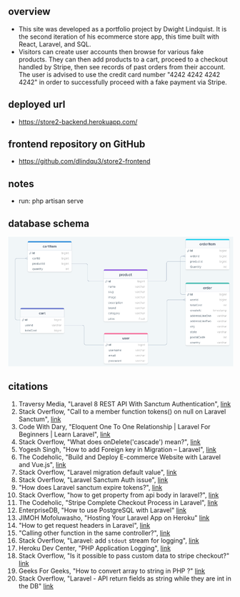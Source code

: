 ## overview 
- This site was developed as a portfolio project by Dwight Lindquist. It is the second iteration of his ecommerce store app, this time built with React, Laravel, and SQL. 
- Visitors can create user accounts then browse for various fake products. They can then add products to a cart, proceed to a checkout handled by Stripe, then see records of past orders from their account. The user is advised to use the credit card number "4242 4242 4242 4242" in order to successfully proceed with a fake payment via Stripe. 


## deployed url
- https://store2-backend.herokuapp.com/


## frontend repository on GitHub 
- https://github.com/dlindqu3/store2-frontend


## notes 
- run: php artisan serve 


## database schema 
![schema image](./public/store2-db-schema.png)


## citations 
1. Traversy Media, "Laravel 8 REST API With Sanctum Authentication", [link](https://www.youtube.com/watch?v=MT-GJQIY3EU)
2. Stack Overflow, "Call to a member function tokens() on null on Laravel Sanctum", [link](https://stackoverflow.com/questions/63351532/call-to-a-member-function-tokens-on-null-on-laravel-sanctum)
3. Code With Dary, "Eloquent One To One Relationship | Laravel For Beginners | Learn Laravel", [link](https://www.youtube.com/watch?v=sxGiIxf0Cgw)
4. Stack Overflow, "What does onDelete('cascade') mean?", [link](https://stackoverflow.com/questions/43094543/what-does-ondeletecascade-mean)
5. Yogesh Singh, "How to add Foreign key in Migration – Laravel", [link](https://makitweb.com/how-to-add-foreign-key-in-migration-laravel/)
6. The Codeholic, "Build and Deploy E-commerce Website with Laravel and Vue.js", [link](https://www.youtube.com/watch?v=jffKw_NMfnw) 
7. Stack Overflow, "Laravel migration default value", [link](https://stackoverflow.com/questions/37662955/laravel-migration-default-value) 
8. Stack Overflow, "Laravel Sanctum Auth issue", [link](https://stackoverflow.com/questions/62269976/laravel-sanctum-auth-issue)
9. "How does Laravel sanctum expire tokens?", [link](https://stackoverflow.com/questions/64117057/how-does-laravel-sanctum-expire-tokens)
10. Stack Overflow, "how to get property from api body in laravel?", [link](https://stackoverflow.com/questions/65221422/how-to-get-property-from-api-body-in-laravel)
11. The Codeholic, "Stripe Complete Checkout Process in Laravel", [link](https://www.youtube.com/watch?v=J13Xe939Bh8)
12. EnterpriseDB, "How to use PostgreSQL with Laravel" [link](https://www.enterprisedb.com/postgres-tutorials/how-use-postgresql-laravel)
13. JIMOH Mofoluwasho, "Hosting Your Laravel App on Heroku" [link](https://betterprogramming.pub/hosting-your-laravel-app-on-heroku-198764167a85)
14. "How to get request headers in Laravel", [link](https://hackthestuff.com/article/how-to-get-request-headers-in-laravel)
15. "Calling other function in the same controller?", [link](https://stackoverflow.com/questions/17861412/calling-other-function-in-the-same-controller)
16. Stack Overflow, "Laravel: add `stdout` stream for logging", [link](https://stackoverflow.com/questions/70126424/laravel-add-stdout-stream-for-logging)
17. Heroku Dev Center, "PHP Application Logging", [link](https://devcenter.heroku.com/articles/php-logging)
18. Stack Overflow, "Is it possible to pass custom data to stripe checkout?" [link](https://stackoverflow.com/questions/55742393/is-it-possible-to-pass-custom-data-to-stripe-checkout)
19. Geeks For Geeks, "How to convert array to string in PHP ?" [link](https://www.geeksforgeeks.org/how-to-convert-array-to-string-in-php/)
20. Stack Overflow, "Laravel - API return fields as string while they are int in the DB" [link](https://stackoverflow.com/questions/60966383/laravel-api-return-fields-as-string-while-they-are-int-in-the-db)